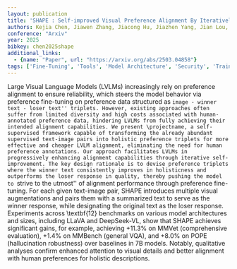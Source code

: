 ```yaml
---
layout: publication
title: 'SHAPE : Self-improved Visual Preference Alignment By Iteratively Generating Holistic Winner'
authors: Kejia Chen, Jiawen Zhang, Jiacong Hu, Jiazhen Yang, Jian Lou, Zunlei Feng, Mingli Song
conference: "Arxiv"
year: 2025
bibkey: chen2025shape
additional_links:
  - {name: "Paper", url: "https://arxiv.org/abs/2503.04858"}
tags: ['Fine-Tuning', 'Tools', 'Model Architecture', 'Security', 'Training Techniques', 'Attention Mechanism', 'Pretraining Methods']
---
```

Large Visual Language Models (LVLMs) increasingly rely on preference
alignment to ensure reliability, which steers the model behavior via preference
fine-tuning on preference data structured as ``image - winner text - loser
text'' triplets. However, existing approaches often suffer from limited
diversity and high costs associated with human-annotated preference data,
hindering LVLMs from fully achieving their intended alignment capabilities. We
present \projectname, a self-supervised framework capable of transforming the
already abundant supervised text-image pairs into holistic preference triplets
for more effective and cheaper LVLM alignment, eliminating the need for human
preference annotations. Our approach facilitates LVLMs in progressively
enhancing alignment capabilities through iterative self-improvement. The key
design rationale is to devise preference triplets where the winner text
consistently improves in holisticness and outperforms the loser response in
quality, thereby pushing the model to ``strive to the utmost'' of alignment
performance through preference fine-tuning. For each given text-image pair,
SHAPE introduces multiple visual augmentations and pairs them with a summarized
text to serve as the winner response, while designating the original text as
the loser response. Experiments across \textbf\{12\} benchmarks on various model
architectures and sizes, including LLaVA and DeepSeek-VL, show that SHAPE
achieves significant gains, for example, achieving +11.3% on MMVet
(comprehensive evaluation), +1.4% on MMBench (general VQA), and +8.0% on POPE
(hallucination robustness) over baselines in 7B models. Notably, qualitative
analyses confirm enhanced attention to visual details and better alignment with
human preferences for holistic descriptions.
